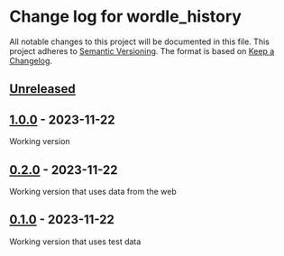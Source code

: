 # Change log for wordle_history
All notable changes to this project will be documented in this file.
This project adheres to [Semantic Versioning].
The format is based on [Keep a Changelog].
	
## [Unreleased]

## [1.0.0] - 2023-11-22
Working version

## [0.2.0] - 2023-11-22
Working version that uses data from the web

## [0.1.0] - 2023-11-22
Working version that uses test data

[Semantic Versioning]: http://semver.org
[Keep a Changelog]: http://keepachangelog.com
[Unreleased]: https://github.com/philhanna/wordle_history/compare/1.0.0..HEAD
[1.0.0]: https://github.com/philhanna/wordle_history/compare/0.2.0..1.0.0
[0.2.0]: https://github.com/philhanna/wordle_history/compare/0.1.0..0.2.0
[0.1.0]: https://github.com/philhanna/wordle_history/compare/51143a3..0.1.0
